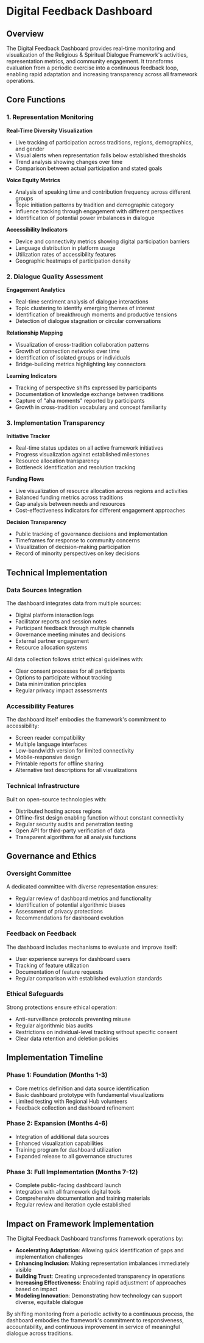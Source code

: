 

# Digital Feedback Dashboard

## Overview

The Digital Feedback Dashboard provides real-time monitoring and visualization of the Religious & Spiritual Dialogue Framework's activities, representation metrics, and community engagement. It transforms evaluation from a periodic exercise into a continuous feedback loop, enabling rapid adaptation and increasing transparency across all framework operations.

## Core Functions

### 1. Representation Monitoring

**Real-Time Diversity Visualization**
- Live tracking of participation across traditions, regions, demographics, and gender
- Visual alerts when representation falls below established thresholds
- Trend analysis showing changes over time
- Comparison between actual participation and stated goals

**Voice Equity Metrics**
- Analysis of speaking time and contribution frequency across different groups
- Topic initiation patterns by tradition and demographic category
- Influence tracking through engagement with different perspectives
- Identification of potential power imbalances in dialogue

**Accessibility Indicators**
- Device and connectivity metrics showing digital participation barriers
- Language distribution in platform usage
- Utilization rates of accessibility features
- Geographic heatmaps of participation density

### 2. Dialogue Quality Assessment

**Engagement Analytics**
- Real-time sentiment analysis of dialogue interactions
- Topic clustering to identify emerging themes of interest
- Identification of breakthrough moments and productive tensions
- Detection of dialogue stagnation or circular conversations

**Relationship Mapping**
- Visualization of cross-tradition collaboration patterns
- Growth of connection networks over time
- Identification of isolated groups or individuals
- Bridge-building metrics highlighting key connectors

**Learning Indicators**
- Tracking of perspective shifts expressed by participants
- Documentation of knowledge exchange between traditions
- Capture of "aha moments" reported by participants
- Growth in cross-tradition vocabulary and concept familiarity

### 3. Implementation Transparency

**Initiative Tracker**
- Real-time status updates on all active framework initiatives
- Progress visualization against established milestones
- Resource allocation transparency
- Bottleneck identification and resolution tracking

**Funding Flows**
- Live visualization of resource allocation across regions and activities
- Balanced funding metrics across traditions
- Gap analysis between needs and resources
- Cost-effectiveness indicators for different engagement approaches

**Decision Transparency**
- Public tracking of governance decisions and implementation
- Timeframes for response to community concerns
- Visualization of decision-making participation
- Record of minority perspectives on key decisions

## Technical Implementation

### Data Sources Integration

The dashboard integrates data from multiple sources:
- Digital platform interaction logs
- Facilitator reports and session notes
- Participant feedback through multiple channels
- Governance meeting minutes and decisions
- External partner engagement
- Resource allocation systems

All data collection follows strict ethical guidelines with:
- Clear consent processes for all participants
- Options to participate without tracking
- Data minimization principles
- Regular privacy impact assessments

### Accessibility Features

The dashboard itself embodies the framework's commitment to accessibility:
- Screen reader compatibility
- Multiple language interfaces
- Low-bandwidth version for limited connectivity
- Mobile-responsive design
- Printable reports for offline sharing
- Alternative text descriptions for all visualizations

### Technical Infrastructure

Built on open-source technologies with:
- Distributed hosting across regions
- Offline-first design enabling function without constant connectivity
- Regular security audits and penetration testing
- Open API for third-party verification of data
- Transparent algorithms for all analysis functions

## Governance and Ethics

### Oversight Committee

A dedicated committee with diverse representation ensures:
- Regular review of dashboard metrics and functionality
- Identification of potential algorithmic biases
- Assessment of privacy protections
- Recommendations for dashboard evolution

### Feedback on Feedback

The dashboard includes mechanisms to evaluate and improve itself:
- User experience surveys for dashboard users
- Tracking of feature utilization
- Documentation of feature requests
- Regular comparison with established evaluation standards

### Ethical Safeguards

Strong protections ensure ethical operation:
- Anti-surveillance protocols preventing misuse
- Regular algorithmic bias audits
- Restrictions on individual-level tracking without specific consent
- Clear data retention and deletion policies

## Implementation Timeline

### Phase 1: Foundation (Months 1-3)
- Core metrics definition and data source identification
- Basic dashboard prototype with fundamental visualizations
- Limited testing with Regional Hub volunteers
- Feedback collection and dashboard refinement

### Phase 2: Expansion (Months 4-6)
- Integration of additional data sources
- Enhanced visualization capabilities
- Training program for dashboard utilization
- Expanded release to all governance structures

### Phase 3: Full Implementation (Months 7-12)
- Complete public-facing dashboard launch
- Integration with all framework digital tools
- Comprehensive documentation and training materials
- Regular review and iteration cycle established

## Impact on Framework Implementation

The Digital Feedback Dashboard transforms framework operations by:

- **Accelerating Adaptation**: Allowing quick identification of gaps and implementation challenges
- **Enhancing Inclusion**: Making representation imbalances immediately visible
- **Building Trust**: Creating unprecedented transparency in operations
- **Increasing Effectiveness**: Enabling rapid adjustment of approaches based on impact
- **Modeling Innovation**: Demonstrating how technology can support diverse, equitable dialogue

By shifting monitoring from a periodic activity to a continuous process, the dashboard embodies the framework's commitment to responsiveness, accountability, and continuous improvement in service of meaningful dialogue across traditions.
